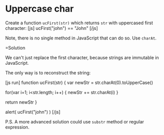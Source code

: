 
# Uppercase char 

Create a function `ucFirst(str)` which returns `str` with uppercased first character:
[js]
ucFirst("john") == "John"
[/js]

Note, there is no single method in JavaScript that can do so. Use `charAt`.

=Solution

We can't just replace the first character, because strings are immutable in JavaScript. 

The only way is to reconstruct the string:

[js run]
function ucFirst(str) {
  var newStr = str.charAt(0).toUpperCase()

  for(var i=1; i<str.length; i++) {
    newStr += str.charAt(i)
  }

  return newStr
}

alert( ucFirst("john") )
[/js]

P.S. A more advanced solution could use `substr` method or regular expression. 

